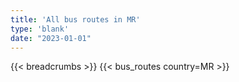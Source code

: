 ```yaml
---
title: 'All bus routes in MR'
type: 'blank'
date: "2023-01-01"
---
```


{{< breadcrumbs >}}
{{< bus_routes country=MR >}}

